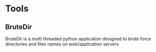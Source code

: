 # Tools
## BruteDir
BruteDir is a multi threaded python application designed to brute force directories and files names on web/application servers
